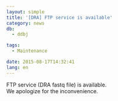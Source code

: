 ```yaml
---
layout: simple
title: '[DRA] FTP service is available'
category: news
db:
  - ddbj

tags:
  - Maintenance

date: 2015-08-17T14:32:41
lang: en
---
```


<p>FTP service (DRA fastq file) is available.<br>We apologize for the inconvenience.</p>
